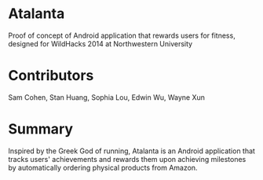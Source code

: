 Atalanta
========

Proof of concept of Android application that rewards users for fitness, designed for WildHacks 2014 at Northwestern University

Contributors
========

Sam Cohen, 
Stan Huang, 
Sophia Lou, 
Edwin Wu, 
Wayne Xun

Summary
========

Inspired by the Greek God of running, Atalanta is an Android application that tracks users' achievements and rewards them upon achieving milestones by automatically ordering physical products from Amazon.
